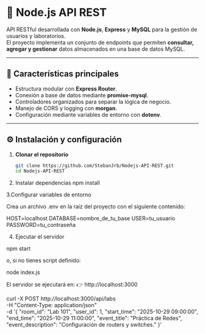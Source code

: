 # 🧩 Node.js API REST

API RESTful desarrollada con **Node.js**, **Express** y **MySQL** para la gestión de usuarios y laboratorios.  
El proyecto implementa un conjunto de endpoints que permiten **consultar, agregar y gestionar** datos almacenados en una base de datos MySQL.

---

## 🚀 Características principales

- Estructura modular con **Express Router**.  
- Conexión a base de datos mediante **promise-mysql**.  
- Controladores organizados para separar la lógica de negocio.  
- Manejo de CORS y logging con **morgan**.  
- Configuración mediante variables de entorno con **dotenv**.

---

## ⚙️ Instalación y configuración

1. **Clonar el repositorio**
   ```bash
   git clone https://github.com/StebanJrb/Nodejs-API-REST.git
   cd Nodejs-API-REST
2. Instalar dependencias
    npm install

3.Configurar variables de entorno

Crea un archivo .env en la raíz del proyecto con el siguiente contenido:

HOST=localhost
DATABASE=nombre_de_tu_base
USER=tu_usuario
PASSWORD=tu_contraseña

4. Ejecutar el servidor

npm start


o, si no tienes script definido:

node index.js

El servidor se ejecutará en:
👉 http://localhost:3000

curl -X POST http://localhost:3000/api/labs \
-H "Content-Type: application/json" \
-d '{
  "room_id": "Lab 101",
  "user_id": 1,
  "start_time": "2025-10-29 09:00:00",
  "end_time": "2025-10-29 11:00:00",
  "event_title": "Práctica de Redes",
  "event_description": "Configuración de routers y switches."
}'
